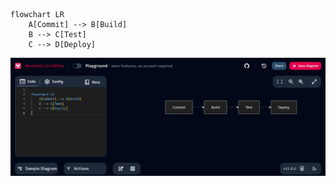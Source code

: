 ```mermaid
flowchart LR
    A[Commit] --> B[Build]
    B --> C[Test]
    C --> D[Deploy]
```

![alt text](image.png)